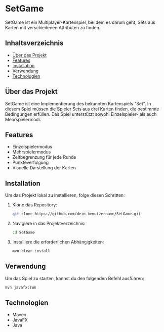 # SetGame

SetGame ist ein Multiplayer-Kartenspiel, bei dem es darum geht, Sets aus Karten mit verschiedenen Attributen zu finden.

## Inhaltsverzeichnis

- [Über das Projekt](#über-das-projekt)
- [Features](#features)
- [Installation](#installation)
- [Verwendung](#verwendung)
- [Technologien](#technologien)

## Über das Projekt

SetGame ist eine Implementierung des bekannten Kartenspiels "Set". In diesem Spiel müssen die Spieler Sets aus drei Karten finden, die bestimmte Bedingungen erfüllen. Das Spiel unterstützt sowohl Einzelspieler- als auch Mehrspielermodi.

## Features

- Einzelspielermodus
- Mehrspielermodus
- Zeitbegrenzung für jede Runde
- Punkteverfolgung
- Visuelle Darstellung der Karten

## Installation

Um das Projekt lokal zu installieren, folge diesen Schritten:

1. Klone das Repository:
    ```bash
    git clone https://github.com/dein-benutzername/SetGame.git
    ```

2. Navigiere in das Projektverzeichnis:
    ```bash
    cd SetGame
    ```

3. Installiere die erforderlichen Abhängigkeiten:
    ```bash
    mvn clean install
    ```

## Verwendung

Um das Spiel zu starten, kannst du den folgenden Befehl ausführen:

```bash
mvn javafx:run

```

## Technologien

- Maven
- JavaFX
- Java

